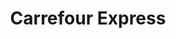 ---
title: "Carrefour Express"
url: /ciudad-autonoma-de-buenos-aires/carrefour-express-montaneses/
shop: comodidad
---